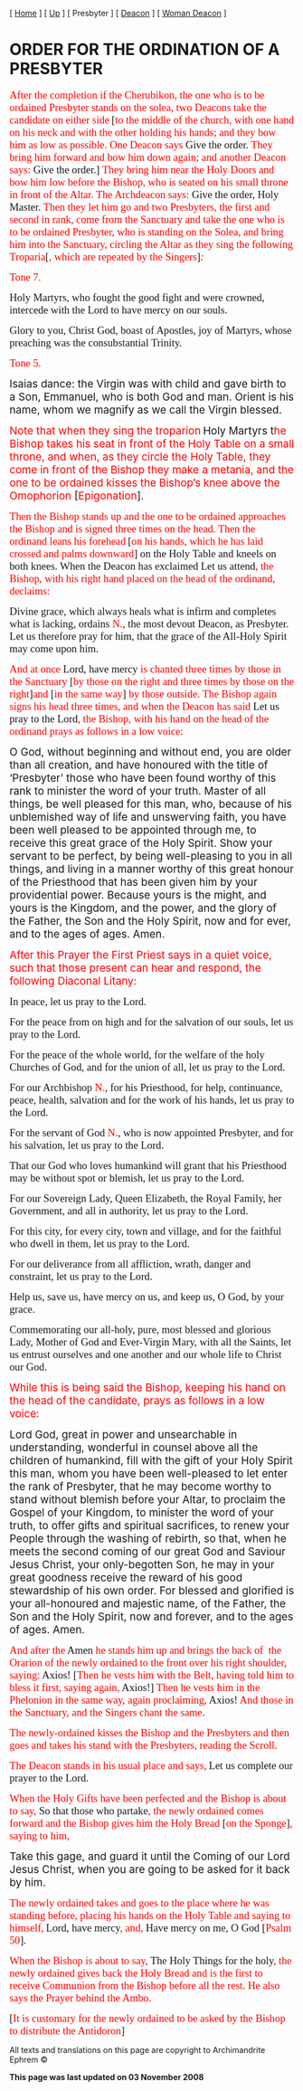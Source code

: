 \[ [Home](index.md) \] \[ [Up](ordinations.md) \] \[ Presbyter \] \[ [Deacon](deacon.md) \] \[ [Woman Deacon](woman_deacon.md) \]

<span style="mso-bidi-font-size: 10.0pt; mso-bidi-font-weight: bold"></span>

ORDER FOR THE ORDINATION OF A PRESBYTER
=======================================

<span style="font-size:14.0pt;mso-bidi-font-size:10.0pt;
font-family:&quot;Book Antiqua&quot;;color:red;mso-bidi-font-style:italic">After the completion if the Cherubikon, the one who is to be ordained Presbyter stands on the solea, two Deacons take the candidate on either side</span> <span style="font-size:14.0pt;
mso-bidi-font-size:10.0pt;font-family:&quot;Book Antiqua&quot;">\[<span style="color:red;
mso-bidi-font-style:italic">to the middle of the church, with one hand on his neck and with the other holding his hands; and they bow him as low as possible. One Deacon says </span>Give the order. <span style="color:red;mso-bidi-font-style:
italic">They bring him forward and bow him down again; and another Deacon says:</span> Give the order.\] <span style="color:red;mso-bidi-font-style:italic">They bring him near the Holy Doors and bow him low before the Bishop, who is seated on his small throne in front of the Altar. The Archdeacon says:</span> Give the order, Holy Master. <span style="color:red;mso-bidi-font-style:
italic">Then they let him go and two Presbyters, the first and second in rank, come from the Sanctuary and take the one who is to be ordained Presbyter, who is standing on the Solea, and bring him into the Sanctuary, circling the Altar as they sing the following Troparia</span>\[<span style="color:red;mso-bidi-font-style:
italic">, which are repeated by the Singers</span>\]*<span style="color:red">:</span>* </span>

<span style="font-size:14.0pt;mso-bidi-font-size:10.0pt;font-family:&quot;Book Antiqua&quot;;
color:red;mso-bidi-font-style:italic">Tone 7. </span>

<span style="font-size:14.0pt;
mso-bidi-font-size:10.0pt;font-family:&quot;Book Antiqua&quot;">Holy Martyrs, who fought the good fight and were crowned, intercede with the Lord to have mercy on our souls. </span>

<span style="font-size:14.0pt;mso-bidi-font-size:10.0pt;font-family:&quot;Book Antiqua&quot;">Glory to you, Christ God, boast of Apostles, joy of Martyrs, whose preaching was the consubstantial Trinity. </span>

<span style="font-size:14.0pt;mso-bidi-font-size:10.0pt;font-family:&quot;Book Antiqua&quot;;
color:red;mso-bidi-font-style:italic">Tone 5. </span>

<span style="font-size:14.0pt;mso-bidi-font-size:10.0pt">Isaias dance: the Virgin was with child and gave birth to a Son, Emmanuel, who is both God and man. Orient is his name, whom we magnify as we call the Virgin blessed. </span>

<span style="font-size:14.0pt;mso-bidi-font-size:10.0pt;color:red;
font-style:normal;mso-bidi-font-style:italic">Note that when they sing the troparion</span> <span style="font-size:14.0pt;mso-bidi-font-size:10.0pt;font-style:normal">Holy Martyrs </span><span style="font-size:14.0pt;mso-bidi-font-size:10.0pt">t</span><span style="font-size:14.0pt;mso-bidi-font-size:10.0pt;color:red;font-style:normal;
mso-bidi-font-style:italic">he Bishop takes his seat in front of the Holy Table on a small throne, and when, as they circle the Holy Table, they come in front of the Bishop they make a metania, and the one to be ordained kisses the Bishop’s knee above the Omophorion </span><span style="font-size:14.0pt;
mso-bidi-font-size:10.0pt;font-style:normal">\[<span style="color:red;
mso-bidi-font-style:italic">Epigonation</span>\]. </span>

<span style="font-size:14.0pt;
mso-bidi-font-size:10.0pt;font-family:&quot;Book Antiqua&quot;;color:red;mso-bidi-font-style:
italic">Then the Bishop stands up and the one to be ordained approaches the Bishop and is signed three times on the head. Then the ordinand leans his forehead</span> <span style="font-size:14.0pt;mso-bidi-font-size:10.0pt;font-family:&quot;Book Antiqua&quot;">\[<span style="color:red;mso-bidi-font-style:italic">on his hands, which he has laid crossed and palms downward</span>\] <span style="mso-bidi-font-style:italic">on the Holy Table and kneels on both knees. When the Deacon has exclaimed </span>Let us attend<span style="color:red">, the Bishop, with his right hand placed on the head of the ordinand, declaims:</span> </span>

<span style="font-size:14.0pt;
mso-bidi-font-size:10.0pt;font-family:&quot;Book Antiqua&quot;">Divine grace, which always heals what is infirm and completes what is lacking, ordains <span style="color:red;mso-bidi-font-style:italic">N.</span>*,* the most devout Deacon, as Presbyter. Let us therefore pray for him, that the grace of the All-Holy Spirit may come upon him. </span>

<span style="font-size:14.0pt;
mso-bidi-font-size:10.0pt;font-family:&quot;Book Antiqua&quot;;color:red;mso-bidi-font-style:
italic">And at once </span><span style="font-size:14.0pt;mso-bidi-font-size:
10.0pt;font-family:&quot;Book Antiqua&quot;">Lord, have mercy <span style="color:red;mso-bidi-font-style:italic">is chanted three times by those in the Sanctuary</span> \[<span style="color:red;mso-bidi-font-style:italic">by those on the right and three times by those on the right</span>\]<span style="color:red;mso-bidi-font-style:
italic">and</span> \[<span style="color:red;mso-bidi-font-style:italic">in the same way</span>\] <span style="color:red;mso-bidi-font-style:
italic">by those outside. The Bishop again signs his head three times, and when the Deacon has said </span>Let us pray to the Lord<span style="color:red">, the Bishop, with his hand on the head of the ordinand prays as follows in a low voice:</span> </span>

<span style="font-size:14.0pt;mso-bidi-font-size:10.0pt">O God, without beginning and without end, you are older than all creation, and have honoured with the title of ‘Presbyter’ those who have been found worthy of this rank to minister the word of your truth. Master of all things, be well pleased for this man, who, because of his unblemished way of life and unswerving faith, you have been well pleased to be appointed through me, to receive this great grace of the Holy Spirit. Show your servant to be perfect, by being well-pleasing to you in all things, and living in a manner worthy of this great honour of the Priesthood that has been given him by your providential power. Because yours is the might, and yours is the Kingdom, and the power, and the glory of the Father, the Son and the Holy Spirit, now and for ever, and to the ages of ages. Amen. </span>

<span style="font-size:14.0pt;
mso-bidi-font-size:10.0pt;color:red;font-style:normal;mso-bidi-font-style:italic">After this Prayer the First Priest says in a quiet voice, such that those present can hear and respond, the following Diaconal Litany: </span>

<span style="font-size:14.0pt;
mso-bidi-font-size:10.0pt;font-family:&quot;Book Antiqua&quot;">In peace, let us pray to the Lord. </span>

<span style="font-size:14.0pt;
mso-bidi-font-size:10.0pt;font-family:&quot;Book Antiqua&quot;">For the peace from on high and for the salvation of our souls, let us pray to the Lord. </span>

<span style="font-size:14.0pt;
mso-bidi-font-size:10.0pt;font-family:&quot;Book Antiqua&quot;">For the peace of the whole world, for the welfare of the holy Churches of God, and for the union of all, let us pray to the Lord. </span>

<span style="font-size:14.0pt;
mso-bidi-font-size:10.0pt;font-family:&quot;Book Antiqua&quot;">For our Archbishop <span style="color:red;mso-bidi-font-style:italic">N.</span>, for his Priesthood, for help, continuance, peace, health, salvation and for the work of his hands, let us pray to the Lord. </span>

<span style="font-size:14.0pt;
mso-bidi-font-size:10.0pt;font-family:&quot;Book Antiqua&quot;">For the servant of God <span style="color:red;mso-bidi-font-style:italic">N.</span>, who is now appointed Presbyter, and for his salvation, let us pray to the Lord. </span>

<span style="font-size:14.0pt;
mso-bidi-font-size:10.0pt;font-family:&quot;Book Antiqua&quot;">That our God who loves humankind will grant that his Priesthood may be without spot or blemish, let us pray to the Lord. </span>

<span style="font-size:14.0pt;
mso-bidi-font-size:10.0pt;font-family:&quot;Book Antiqua&quot;">For our Sovereign Lady, Queen Elizabeth, the Royal Family, her Government, and all in authority, let us pray to the Lord. </span>

<span style="font-size:14.0pt;
mso-bidi-font-size:10.0pt;font-family:&quot;Book Antiqua&quot;">For this city, for every city, town and village, and for the faithful who dwell in them, let us pray to the Lord. </span>

<span style="font-size:14.0pt;
mso-bidi-font-size:10.0pt;font-family:&quot;Book Antiqua&quot;">For our deliverance from all affliction, wrath, danger and constraint, let us pray to the Lord. </span>

<span style="font-size:14.0pt;
mso-bidi-font-size:10.0pt;font-family:&quot;Book Antiqua&quot;">Help us, save us, have mercy on us, and keep us, O God, by your grace. </span>

<span style="font-size:14.0pt;
mso-bidi-font-size:10.0pt;font-family:&quot;Book Antiqua&quot;">Commemorating our all-holy, pure, most blessed and glorious Lady, Mother of God and Ever-Virgin Mary, with all the Saints, let us entrust ourselves and one another and our whole life to Christ our God. </span>

<span style="font-size:14.0pt;mso-bidi-font-size:10.0pt;
color:red;font-style:normal;mso-bidi-font-style:italic">While this is being said the Bishop, keeping his hand on the head of the candidate, prays as follows in a low voice: </span>

<span style="font-size:14.0pt;
mso-bidi-font-size:10.0pt">Lord God, great in power and unsearchable in understanding, wonderful in counsel above all the children of humankind, fill with the gift of your Holy Spirit this man, whom you have been well-pleased to let enter the rank of Presbyter, that he may become worthy to stand without blemish before your Altar, to proclaim the Gospel of your Kingdom, to minister the word of your truth, to offer gifts and spiritual sacrifices, to renew your People through the washing of rebirth, so that, when he meets the second coming of our great God and Saviour Jesus Christ, your only-begotten Son, he may in your great goodness receive the reward of his good stewardship of his own order. For blessed and glorified is your all-honoured and majestic name, of the Father, the Son and the Holy Spirit, now and forever, and to the ages of ages. Amen. </span>

<span style="font-size:14.0pt;
mso-bidi-font-size:10.0pt;font-family:&quot;Book Antiqua&quot;;color:red;mso-bidi-font-style:
italic">And after the </span><span style="font-size:14.0pt;mso-bidi-font-size:
10.0pt;font-family:&quot;Book Antiqua&quot;">Amen <span style="color:red;mso-bidi-font-style:italic">he stands him up and brings the back of  the Orarion of the newly ordained to the front over his right shoulder, saying: </span>Axios! \[<span style="color:red;mso-bidi-font-style:italic">Then he vests him with the Belt, having told him to bless it first, saying again, </span>Axios!\] <span style="color:red;mso-bidi-font-style:italic">Then he vests him in the Phelonion in the same way, again proclaiming, </span>Axios! <span style="color:red;
mso-bidi-font-style:italic">And those in the Sanctuary, and the Singers chant the same. </span></span>

<span style="font-size:14.0pt;
mso-bidi-font-size:10.0pt;font-family:&quot;Book Antiqua&quot;;color:red;mso-bidi-font-style:
italic">The newly-ordained kisses the Bishop and the Presbyters and then goes and takes his stand with the Presbyters, reading the Scroll.</span>

<span style="font-size:14.0pt;
mso-bidi-font-size:10.0pt;font-family:&quot;Book Antiqua&quot;;color:red;mso-bidi-font-style:
italic">The Deacon stands in his usual place and says,</span> <span style="font-size:14.0pt;
mso-bidi-font-size:10.0pt;font-family:&quot;Book Antiqua&quot;">Let us complete our prayer to the Lord. </span>

<span style="font-size:14.0pt;
mso-bidi-font-size:10.0pt;font-family:&quot;Book Antiqua&quot;;color:red;mso-bidi-font-style:
italic">When the Holy Gifts have been perfected and the Bishop is about to say, </span><span style="font-size:14.0pt;mso-bidi-font-size:10.0pt;font-family:
&quot;Book Antiqua&quot;">So that those who partake<span style="color:red;mso-bidi-font-style:
italic">, the newly ordained comes forward and the Bishop gives him the Holy Bread </span>\[<span style="color:red;mso-bidi-font-style:italic">on the Sponge</span>\]<span style="color:red;mso-bidi-font-style:italic">, saying to him,</span> </span>

<span style="font-size:14.0pt;mso-bidi-font-size:10.0pt">Take this gage, and guard it until the Coming of our Lord Jesus Christ, when you are going to be asked for it back by him. </span>

<span style="font-size:14.0pt;
mso-bidi-font-size:10.0pt;font-family:&quot;Book Antiqua&quot;;color:red;mso-bidi-font-style:
italic">The newly ordained takes and goes to the place where he was standing before, placing his hands on the Holy Table and saying to himself,</span> <span style="font-size:14.0pt;
mso-bidi-font-size:10.0pt;font-family:&quot;Book Antiqua&quot;">Lord, have mercy<span style="color:red;mso-bidi-font-style:italic">, and,</span> Have mercy on me, O God \[<span style="color:red;mso-bidi-font-style:
italic">Psalm 50</span>\]. </span>

<span style="font-size:14.0pt;
mso-bidi-font-size:10.0pt;font-family:&quot;Book Antiqua&quot;;color:red;mso-bidi-font-style:
italic">When the Bishop is about to say, </span><span style="font-size:14.0pt;
mso-bidi-font-size:10.0pt;font-family:&quot;Book Antiqua&quot;">The Holy Things for the holy<span style="color:red;mso-bidi-font-style:italic">, the newly ordained gives back the Holy Bread and is the first to receive Communion from the Bishop before all the rest. He also says the Prayer behind the Ambo. </span></span>

<span style="font-size:14.0pt;
mso-bidi-font-size:10.0pt;font-family:&quot;Book Antiqua&quot;">\[<span style="color:red;
mso-bidi-font-style:italic">It is customary for the newly ordained to be asked by the Bishop to distribute the Antidoron</span>\] </span>

All texts and translations on this page are copyright to
Archimandrite Ephrem ©

**This page was last updated on 03 November 2008**
